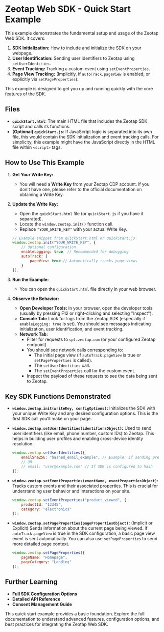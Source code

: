 # Zeotap Web SDK - Quick Start Example

This example demonstrates the fundamental setup and usage of the Zeotap Web SDK. It covers:

1.  **SDK Initialization:** How to include and initialize the SDK on your webpage.
2.  **User Identification:** Sending user identifiers to Zeotap using `setUserIdentities`.
3.  **Event Tracking:** Tracking a custom event using `setEventProperties`.
4.  **Page View Tracking:** (Implicitly, if `autoTrack.pageView` is enabled, or explicitly via `setPageProperties`).

This example is designed to get you up and running quickly with the core features of the SDK.

## Files

*   **`quickStart.html`**: The main HTML file that includes the Zeotap SDK script and calls its functions.
*   **(Optional) `quickStart.js`**: If JavaScript logic is separated into its own file, this would contain the SDK initialization and event tracking calls. For simplicity, this example might have the JavaScript directly in the HTML file within `<script>` tags.

## How to Use This Example

1.  **Get Your Write Key:**
    *   You will need a **Write Key** from your Zeotap CDP account. If you don't have one, please refer to the official documentation on obtaining a Write Key.

2.  **Update the Write Key:**
    *   Open the `quickStart.html` file (or `quickStart.js` if you have it separated).
    *   Locate the `window.zeotap.init()` function call.
    *   Replace `"YOUR_WRITE_KEY"` with your actual Write Key.

    ```jsx
    // Example snippet from quickStart.html or quickStart.js
    window.zeotap.init("YOUR_WRITE_KEY", {
        // Optional configuration
        enableLogging: true, // Recommended for debugging
        autoTrack: {
            pageView: true // Automatically tracks page views
        }
    });
    ```

3.  **Run the Example:**
    *   You can open the `quickStart.html` file directly in your web browser.

4.  **Observe the Behavior:**
    *   **Open Developer Tools:** In your browser, open the developer tools (usually by pressing F12 or right-clicking and selecting "Inspect").
    *   **Console Tab:** Look for logs from the Zeotap SDK (especially if `enableLogging: true` is set). You should see messages indicating initialization, user identification, and event tracking.
    *   **Network Tab:**
        *   Filter for requests to `spl.zeotap.com` (or your configured Zeotap endpoint).
        *   You should see network calls corresponding to:
            *   The initial page view (if `autoTrack.pageView` is true or `setPageProperties` is called).
            *   The `setUserIdentities` call.
            *   The `setEventProperties` call for the custom event.
        *   Inspect the payload of these requests to see the data being sent to Zeotap.

## Key SDK Functions Demonstrated

*   **`window.zeotap.init(writeKey, configOptions)`:**
    Initializes the SDK with your unique Write Key and any desired configuration options. This is the first SDK call you'll make on your page.

*   **`window.zeotap.setUserIdentities(identifiersObject)`:**
    Used to send user identifiers (like email, phone number, custom IDs) to Zeotap. This helps in building user profiles and enabling cross-device identity resolution.
    ```jsx
    window.zeotap.setUserIdentities({
        emailSha256: "hashed_email_example", // Example: if sending pre-hashed
        // OR
        // email: "user@example.com" // If SDK is configured to hash
    });
    ```

*   **`window.zeotap.setEventProperties(eventName, eventPropertiesObject)`:**
    Tracks custom events and their associated properties. This is crucial for understanding user behavior and interactions on your site.
    ```jsx
    window.zeotap.setEventProperties("product_viewed", {
        productId: "12345",
        category: "electronics"
    });
    ```

*   **`window.zeotap.setPageProperties(pagePropertiesObject)`:** (Implicit or Explicit)
    Sends information about the current page being viewed. If `autoTrack.pageView` is true in the SDK configuration, a basic page view event is sent automatically. You can also use `setPageProperties` to send more detailed page context.
    ```jsx
    window.zeotap.setPageProperties({
        pageName: "Homepage",
        pageCategory: "Landing"
    });
    ```

## Further Learning

*   **Full SDK Configuration Options**
*   **Detailed API Reference**
*   **Consent Management Guide**

This quick start example provides a basic foundation. Explore the full documentation to understand advanced features, configuration options, and best practices for integrating the Zeotap Web SDK.
